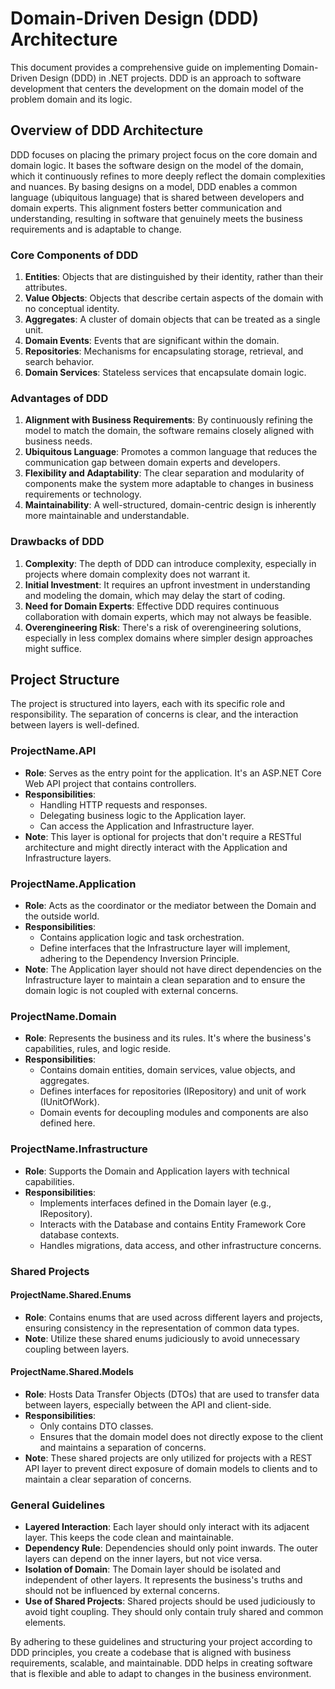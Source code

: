 # Domain-Driven Design (DDD) Architecture

This document provides a comprehensive guide on implementing Domain-Driven Design (DDD) in .NET projects. DDD is an approach to software development that centers the development on the domain model of the problem domain and its logic.

## Overview of DDD Architecture

DDD focuses on placing the primary project focus on the core domain and domain logic. It bases the software design on the model of the domain, which it continuously refines to more deeply reflect the domain complexities and nuances. By basing designs on a model, DDD enables a common language (ubiquitous language) that is shared between developers and domain experts. This alignment fosters better communication and understanding, resulting in software that genuinely meets the business requirements and is adaptable to change.

### Core Components of DDD

1. **Entities**: Objects that are distinguished by their identity, rather than their attributes.
2. **Value Objects**: Objects that describe certain aspects of the domain with no conceptual identity.
3. **Aggregates**: A cluster of domain objects that can be treated as a single unit.
4. **Domain Events**: Events that are significant within the domain.
5. **Repositories**: Mechanisms for encapsulating storage, retrieval, and search behavior.
6. **Domain Services**: Stateless services that encapsulate domain logic.

### Advantages of DDD

1. **Alignment with Business Requirements**: By continuously refining the model to match the domain, the software remains closely aligned with business needs.
2. **Ubiquitous Language**: Promotes a common language that reduces the communication gap between domain experts and developers.
3. **Flexibility and Adaptability**: The clear separation and modularity of components make the system more adaptable to changes in business requirements or technology.
4. **Maintainability**: A well-structured, domain-centric design is inherently more maintainable and understandable.

### Drawbacks of DDD

1. **Complexity**: The depth of DDD can introduce complexity, especially in projects where domain complexity does not warrant it.
2. **Initial Investment**: It requires an upfront investment in understanding and modeling the domain, which may delay the start of coding.
3. **Need for Domain Experts**: Effective DDD requires continuous collaboration with domain experts, which may not always be feasible.
4. **Overengineering Risk**: There's a risk of overengineering solutions, especially in less complex domains where simpler design approaches might suffice.

## Project Structure

The project is structured into layers, each with its specific role and responsibility. The separation of concerns is clear, and the interaction between layers is well-defined.

### ProjectName.API

- **Role**: Serves as the entry point for the application. It's an ASP.NET Core Web API project that contains controllers.
- **Responsibilities**:
  - Handling HTTP requests and responses.
  - Delegating business logic to the Application layer.
  - Can access the Application and Infrastructure layer.
- **Note**: This layer is optional for projects that don't require a RESTful architecture and might directly interact with the Application and Infrastructure layers.

### ProjectName.Application

- **Role**: Acts as the coordinator or the mediator between the Domain and the outside world.
- **Responsibilities**:
  - Contains application logic and task orchestration.
  - Define interfaces that the Infrastructure layer will implement, adhering to the Dependency Inversion Principle.
- **Note**: The Application layer should not have direct dependencies on the Infrastructure layer to maintain a clean separation and to ensure the domain logic is not coupled with external concerns.

### ProjectName.Domain

- **Role**: Represents the business and its rules. It's where the business's capabilities, rules, and logic reside.
- **Responsibilities**:
  - Contains domain entities, domain services, value objects, and aggregates.
  - Defines interfaces for repositories (IRepository) and unit of work (IUnitOfWork).
  - Domain events for decoupling modules and components are also defined here.

### ProjectName.Infrastructure

- **Role**: Supports the Domain and Application layers with technical capabilities.
- **Responsibilities**:
  - Implements interfaces defined in the Domain layer (e.g., IRepository).
  - Interacts with the Database and contains Entity Framework Core database contexts.
  - Handles migrations, data access, and other infrastructure concerns.

### Shared Projects

#### ProjectName.Shared.Enums

- **Role**: Contains enums that are used across different layers and projects, ensuring consistency in the representation of common data types.
- **Note**: Utilize these shared enums judiciously to avoid unnecessary coupling between layers.

#### ProjectName.Shared.Models

- **Role**: Hosts Data Transfer Objects (DTOs) that are used to transfer data between layers, especially between the API and client-side.
- **Responsibilities**:
  - Only contains DTO classes.
  - Ensures that the domain model does not directly expose to the client and maintains a separation of concerns.
- **Note**: These shared projects are only utilized for projects with a REST API layer to prevent direct exposure of domain models to clients and to maintain a clear separation of concerns.

### General Guidelines

- **Layered Interaction**: Each layer should only interact with its adjacent layer. This keeps the code clean and maintainable.
- **Dependency Rule**: Dependencies should only point inwards. The outer layers can depend on the inner layers, but not vice versa.
- **Isolation of Domain**: The Domain layer should be isolated and independent of other layers. It represents the business's truths and should not be influenced by external concerns.
- **Use of Shared Projects**: Shared projects should be used judiciously to avoid tight coupling. They should only contain truly shared and common elements.

By adhering to these guidelines and structuring your project according to DDD principles, you create a codebase that is aligned with business requirements, scalable, and maintainable. DDD helps in creating software that is flexible and able to adapt to changes in the business environment.
